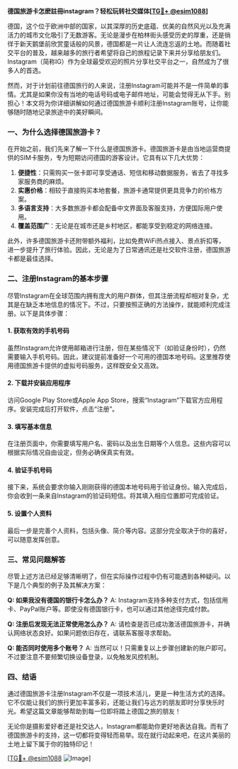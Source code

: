 **德国旅游卡怎麽註冊instagram？轻松玩转社交媒体[[TG💪+ @esim1088](https://t.me/s/esim1088)]**

德国，这个位于欧洲中部的国家，以其深厚的历史底蕴、优美的自然风光以及充满活力的城市文化吸引了无数游客。无论是漫步在柏林街头感受历史的厚重，还是徜徉于新天鹅堡前欣赏童话般的风景，德国都是一片让人流连忘返的土地。而随着社交平台的普及，越来越多的旅行者希望将自己的旅程记录下来并分享给朋友们。Instagram（简称IG）作为全球最受欢迎的照片分享社交平台之一，自然成为了很多人的首选。

然而，对于计划前往德国旅行的人来说，注册Instagram可能并不是一件简单的事情。尤其是如果你没有当地的电话号码或电子邮件地址，可能会觉得无从下手。别担心！本文将为你详细讲解如何通过德国旅游卡顺利注册Instagram账号，让你能够随时随地记录旅途中的美好瞬间。

### **一、为什么选择德国旅游卡？**

在开始之前，我们先来了解一下什么是德国旅游卡。德国旅游卡是由当地运营商提供的SIM卡服务，专为短期访问德国的游客设计。它具有以下几大优势：

1. **便捷性**：只需购买一张卡即可享受通话、短信和移动数据服务，省去了寻找多家服务商的麻烦。
2. **实惠价格**：相较于直接购买本地套餐，旅游卡通常提供更具竞争力的价格方案。
3. **多语言支持**：大多数旅游卡都会配备中文界面及客服支持，方便国际用户使用。
4. **覆盖范围广**：无论是在城市还是乡村地区，都能享受到稳定的网络连接。

此外，许多德国旅游卡还附带额外福利，比如免费WiFi热点接入、景点折扣等，进一步提升了旅行体验。因此，无论是为了日常通讯还是社交软件注册，德国旅游卡都是最佳选择。

### **二、注册Instagram的基本步骤**

尽管Instagram在全球范围内拥有庞大的用户群体，但其注册流程却相对复杂，尤其是在缺乏本地信息的情况下。不过，只要按照正确的方法操作，就能顺利完成注册。以下是具体步骤：

#### **1. 获取有效的手机号码**
虽然Instagram允许使用邮箱进行注册，但在某些情况下（如验证身份时），仍然需要输入手机号码。因此，建议提前准备好一个可用的德国本地号码。这里推荐使用德国旅游卡提供的虚拟号码服务，这样既安全又高效。

#### **2. 下载并安装应用程序**
访问Google Play Store或Apple App Store，搜索“Instagram”下载官方应用程序。安装完成后打开软件，点击“注册”。

#### **3. 填写基本信息**
在注册页面中，你需要填写用户名、密码以及出生日期等个人信息。这些内容可以根据实际情况自由设定，但务必确保真实有效。

#### **4. 验证手机号码**
接下来，系统会要求你输入刚刚获得的德国本地号码用于验证身份。输入完成后，你会收到一条来自Instagram的验证码短信。将其填入相应位置即可完成验证。

#### **5. 设置个人资料**
最后一步是完善个人资料，包括头像、简介等内容。这部分完全取决于你的喜好，可以随意发挥创意。

### **三、常见问题解答**

尽管上述方法已经足够清晰明了，但在实际操作过程中仍有可能遇到各种疑问。以下是几个典型的例子及其解决方案：

**Q: 如果我没有德国的银行卡怎么办？**
A: Instagram支持多种支付方式，包括信用卡、PayPal账户等。即使没有德国银行卡，也可以通过其他途径完成付款。

**Q: 注册后发现无法正常使用怎么办？**
A: 请检查是否已成功激活德国旅游卡，并确认网络状态良好。如果问题依旧存在，请联系客服寻求帮助。

**Q: 能否同时使用多个账号？**
A: 当然可以！只需重复以上步骤创建新的账户即可。不过要注意不要频繁切换设备登录，以免触发风控机制。

### **四、结语**

通过德国旅游卡注册Instagram不仅是一项技术活儿，更是一种生活方式的选择。它不仅能让我们的旅行更加丰富多彩，还能让我们与远方的朋友即时分享快乐时光。希望这篇文章能够帮助到每一位即将踏上德国之旅的朋友！

无论你是摄影爱好者还是社交达人，Instagram都能助你更好地表达自我。而有了德国旅游卡的支持，这一切都将变得轻而易举。现在就行动起来吧，在这片美丽的土地上留下属于你的独特印记！

[[TG💪+ @esim1088](https://t.me/s/esim1088) ![Image](https://i.postimg.cc/4NQfJmqS/Snipaste-2025-05-13-00-14-12.png)]